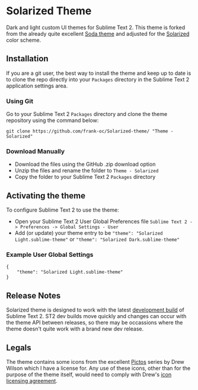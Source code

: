 # Solarized Theme

Dark and light custom UI themes for Sublime Text 2.  This theme is forked 
from the already quite excellent [Soda theme](https://github.com/buymeasoda/soda-theme) 
and adjusted for the [Solarized](http://ethanschoonover.com/solarized) color scheme.

## Installation

If you are a git user, the best way to install the theme and keep up to date is to clone the repo directly into your `Packages` directory in the Sublime Text 2 application settings area.

### Using Git

Go to your Sublime Text 2 `Packages` directory and clone the theme repository using the command below:

    git clone https://github.com/frank-oc/Solarized-theme/ "Theme - Solarized"

### Download Manually

* Download the files using the GitHub .zip download option
* Unzip the files and rename the folder to `Theme - Solarized`
* Copy the folder to your Sublime Text 2 `Packages` directory

## Activating the theme

To configure Sublime Text 2 to use the theme:

* Open your Sublime Text 2 User Global Preferences file `Sublime Text 2 -> Preferences -> Global Settings - User`
* Add (or update) your theme entry to be `"theme": "Solarized Light.sublime-theme"` or `"theme": "Solarized Dark.sublime-theme"`

### Example User Global Settings

    {
        "theme": "Solarized Light.sublime-theme"
    }

## Release Notes

Solarized theme is designed to work with the latest [development build](http://www.sublimetext.com/dev) of Sublime Text 2. ST2 dev builds move quickly and changes can occur with the theme API between releases, so there may be occassions where the theme doesn't quite work with a brand new dev release.

## Legals

The theme contains some icons from the excellent [Pictos](http://pictos.drewwilson.com/) series by Drew Wilson which I have a license for. Any use of these icons, other than for the purpose of the theme itself, would need to comply with Drew's [icon licensing agreement](http://stockart.drewwilson.com/license/).